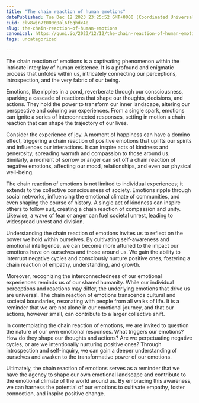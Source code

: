 ```yaml
---
title: "The chain reaction of human emotions"
datePublished: Tue Dec 12 2023 23:25:52 GMT+0000 (Coordinated Universal Time)
cuid: clv8wjn7t000q0al6f6qhdx4e
slug: the-chain-reaction-of-human-emotions
canonical: https://quni.io/2023/12/12/the-chain-reaction-of-human-emotions/
tags: uncategorized

---
```


The chain reaction of emotions is a captivating phenomenon within the intricate interplay of human existence. It is a profound and enigmatic process that unfolds within us, intricately connecting our perceptions, introspection, and the very fabric of our being.

Emotions, like ripples in a pond, reverberate through our consciousness, sparking a cascade of reactions that shape our thoughts, decisions, and actions. They hold the power to transform our inner landscape, altering our perspective and coloring our experiences. From a single spark, emotions can ignite a series of interconnected responses, setting in motion a chain reaction that can shape the trajectory of our lives.

Consider the experience of joy. A moment of happiness can have a domino effect, triggering a chain reaction of positive emotions that uplifts our spirits and influences our interactions. It can inspire acts of kindness and generosity, spreading warmth and compassion to those around us. Similarly, a moment of sorrow or anger can set off a chain reaction of negative emotions, affecting our mood, relationships, and even our physical well-being.

The chain reaction of emotions is not limited to individual experiences; it extends to the collective consciousness of society. Emotions ripple through social networks, influencing the emotional climate of communities, and even shaping the course of history. A single act of kindness can inspire others to follow suit, creating a chain reaction of compassion and unity. Likewise, a wave of fear or anger can fuel societal unrest, leading to widespread unrest and division.

Understanding the chain reaction of emotions invites us to reflect on the power we hold within ourselves. By cultivating self-awareness and emotional intelligence, we can become more attuned to the impact our emotions have on ourselves and those around us. We gain the ability to interrupt negative cycles and consciously nurture positive ones, fostering a chain reaction of empathy, understanding, and growth.

Moreover, recognizing the interconnectedness of our emotional experiences reminds us of our shared humanity. While our individual perceptions and reactions may differ, the underlying emotions that drive us are universal. The chain reaction of emotions transcends cultural and societal boundaries, resonating with people from all walks of life. It is a reminder that we are not alone in our emotional journey, and that our actions, however small, can contribute to a larger collective shift.

In contemplating the chain reaction of emotions, we are invited to question the nature of our own emotional responses. What triggers our emotions? How do they shape our thoughts and actions? Are we perpetuating negative cycles, or are we intentionally nurturing positive ones? Through introspection and self-inquiry, we can gain a deeper understanding of ourselves and awaken to the transformative power of our emotions.

Ultimately, the chain reaction of emotions serves as a reminder that we have the agency to shape our own emotional landscape and contribute to the emotional climate of the world around us. By embracing this awareness, we can harness the potential of our emotions to cultivate empathy, foster connection, and inspire positive change.